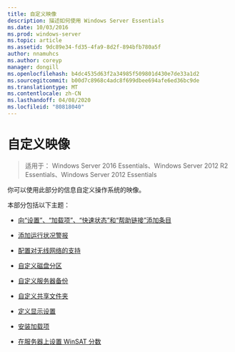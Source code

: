 ```yaml
---
title: 自定义映像
description: 描述如何使用 Windows Server Essentials
ms.date: 10/03/2016
ms.prod: windows-server
ms.topic: article
ms.assetid: 9dc89e34-fd35-4fa9-8d2f-894bfb780a5f
author: nnamuhcs
ms.author: coreyp
manager: dongill
ms.openlocfilehash: b4dc4535d63f2a34985f509801d430e7de33a1d2
ms.sourcegitcommit: b00d7c8968c4adc8f699dbee694afe6ed36bc9de
ms.translationtype: MT
ms.contentlocale: zh-CN
ms.lasthandoff: 04/08/2020
ms.locfileid: "80818040"
---
```

# <a name="customize-the-image"></a>自定义映像

>适用于： Windows Server 2016 Essentials、Windows Server 2012 R2 Essentials、Windows Server 2012 Essentials

你可以使用此部分的信息自定义操作系统的映像。  
  
 本部分包括以下主题：  
  
-   [向“设置”、“加载项”、“快速状态”和“帮助链接”添加条目](Add-Entries-to-SETUP--ADD-INS--QUICK-STATUS--and-HELP-Links.md)  
  
-   [添加运行状况警报](Add-Health-Alerts.md)  
  
-   [配置对无线网络的支持](Configure-Support-for-a-Wireless-Network.md)  
  
-   [自定义磁盘分区](Customize-Disk-Partitions.md)  
  
-   [自定义服务器备份](Customize-Server-Backup.md)  
  
-   [自定义共享文件夹](Customize-Shared-Folders.md)  
  
-   [定义显示设置](Define-Display-Settings.md)  
  
-   [安装加载项](Install-Add-Ins.md)  
  
-   [在服务器上设置 WinSAT 分数](Set-the-WinSAT-Score-on-the-Server.md)
